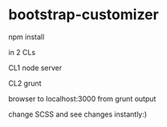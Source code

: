 # bootstrap-customizer

npm install

in 2 CLs

CL1
node server

CL2
grunt

browser to localhost:3000 from grunt output

change SCSS and see changes instantly:)